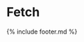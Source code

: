 # Fetch
<script src="https://rawgit.com/github/fetch/master/fetch.js"></script>
<style>
article:after {
  content: "";
  display: table;
  clear: both;
}
</style>
<script>
fetch('https://public-api.wordpress.com/rest/v1.1/sites/potlachsite.wordpress.com/posts/').then(function(response){
  if (response.status >= 200 && response.status < 300) {
    return response.json();
  } else {
    var error = new Error(response.statusText)
    error.response = response
    throw error
  }
}).then(printList).catch(console.log);

function printList(j){
  var posts = j.posts.map(function(p) {
    var article = document.createElement('article');
    var categories = Object.keys(p.terms.category).join(', ');
    var tags = Object.keys(p.tags)[0];
    article.innerHTML = "<header><h2>" + p.title + "</h2><p>Categoria: " + categories + "<br>Prezzo: " + tags + "€</p></header>";
    article.innerHTML += p.content;
    return article;
  });
  
  var append = posts.map(function(e){
    document.querySelector('.container').appendChild(e);
  });
}
</script>

{% include footer.md %}
